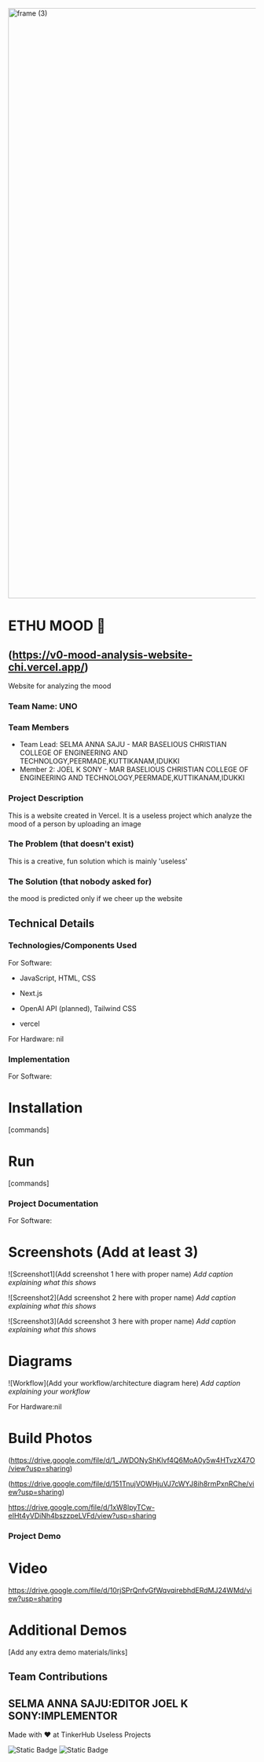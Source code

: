 <img width="3188" height="1202" alt="frame (3)" src="https://github.com/user-attachments/assets/517ad8e9-ad22-457d-9538-a9e62d137cd7" />


# ETHU MOOD 🎯


## (https://v0-mood-analysis-website-chi.vercel.app/)
Website for analyzing the mood
### Team Name: UNO


### Team Members
- Team Lead: SELMA ANNA SAJU - MAR BASELIOUS CHRISTIAN COLLEGE OF ENGINEERING AND TECHNOLOGY,PEERMADE,KUTTIKANAM,IDUKKI
- Member 2: JOEL K SONY - MAR BASELIOUS CHRISTIAN COLLEGE OF ENGINEERING AND TECHNOLOGY,PEERMADE,KUTTIKANAM,IDUKKI


### Project Description
This is a website created in Vercel. It is a useless project which analyze the mood of a person by uploading an image

### The Problem (that doesn't exist)
This is a creative, fun solution which is mainly 'useless'

### The Solution (that nobody asked for)
the mood is predicted only if we cheer up the website

## Technical Details
### Technologies/Components Used
For Software:
-  JavaScript, HTML, CSS  
- Next.js
- OpenAI API (planned), Tailwind CSS  

- vercel 



For Hardware: nil

### Implementation
For Software:
# Installation
[commands]

# Run
[commands]

### Project Documentation
For Software:

# Screenshots (Add at least 3)
![Screenshot1](Add screenshot 1 here with proper name)
*Add caption explaining what this shows*

![Screenshot2](Add screenshot 2 here with proper name)
*Add caption explaining what this shows*

![Screenshot3](Add screenshot 3 here with proper name)
*Add caption explaining what this shows*

# Diagrams
![Workflow](Add your workflow/architecture diagram here)
*Add caption explaining your workflow*

For Hardware:nil



# Build Photos
(https://drive.google.com/file/d/1_JWDONyShKlvf4Q6MoA0y5w4HTvzX47O/view?usp=sharing)


(https://drive.google.com/file/d/151TnujVOWHjuVJ7cWYJ8ih8rmPxnRChe/view?usp=sharing)

https://drive.google.com/file/d/1xW8lpyTCw-eIHt4yVDiNh4bszzpeLVFd/view?usp=sharing

### Project Demo
# Video
https://drive.google.com/file/d/10rjSPrQnfvGfWqvqirebhdERdMJ24WMd/view?usp=sharing

# Additional Demos
[Add any extra demo materials/links]

## Team Contributions
   SELMA ANNA SAJU:EDITOR
   JOEL K SONY:IMPLEMENTOR
---
Made with ❤️ at TinkerHub Useless Projects 

![Static Badge](https://img.shields.io/badge/TinkerHub-24?color=%23000000&link=https%3A%2F%2Fwww.tinkerhub.org%2F)
![Static Badge](https://img.shields.io/badge/UselessProjects--25-25?link=https%3A%2F%2Fwww.tinkerhub.org%2Fevents%2FQ2Q1TQKX6Q%2FUseless%2520Projects)



